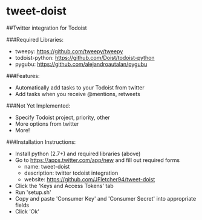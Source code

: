 # tweet-doist
##Twitter integration for Todoist

###Required Libraries:
* tweepy: https://github.com/tweepy/tweepy
* todoist-python: https://github.com/Doist/todoist-python
* pygubu: https://github.com/alejandroautalan/pygubu

###Features:
* Automatically add tasks to your Todoist from twitter
* Add tasks when you receive @mentions, retweets

###Not Yet Implemented:
* Specify Todoist project, priority, other
* More options from twitter
* More!

###Installation Instructions:
* Install python (2.7+) and required libraries (above)
* Go to https://apps.twitter.com/app/new and fill out required forms
  * name: tweet-doist
  * description: twitter todoist integration 
  * website: https://github.com/JFletcher94/tweet-doist
* Click the 'Keys and Access Tokens' tab
* Run 'setup.sh'
* Copy and paste 'Consumer Key' and 'Consumer Secret' into appropriate fields
* Click 'Ok'
